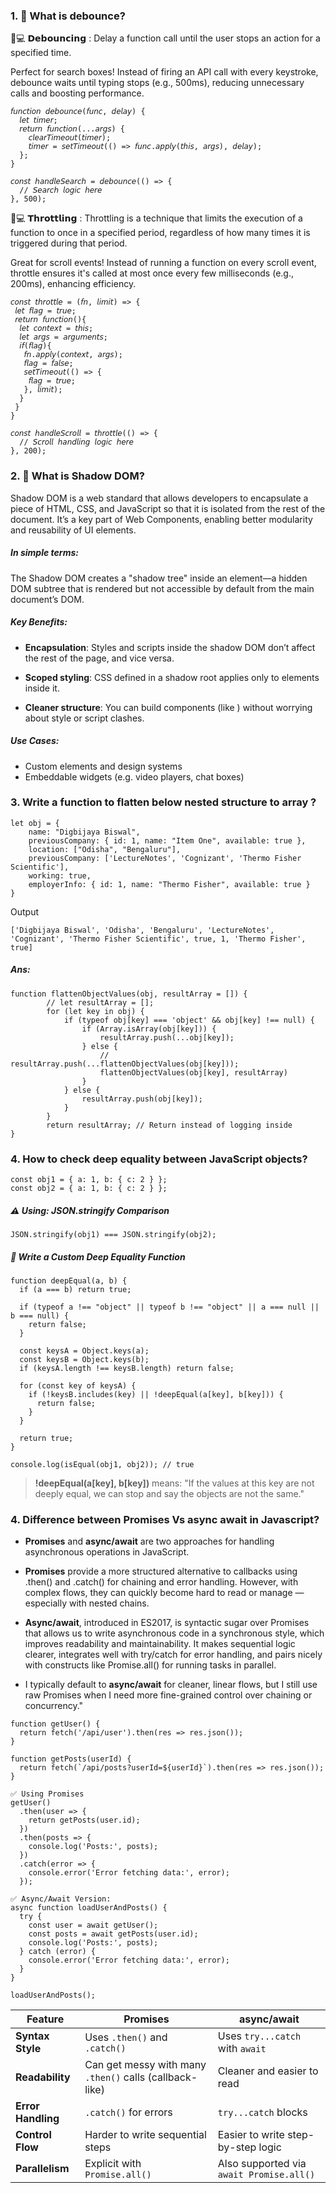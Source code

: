 ### 1.  🔁 What is debounce?
👨💻 **𝗗𝗲𝗯𝗼𝘂𝗻𝗰𝗶𝗻𝗴** : Delay a function call until the user stops an action for a specified time. 

Perfect for search boxes! Instead of firing an API call with every keystroke, debounce waits until typing stops (e.g., 500ms), reducing unnecessary calls and boosting performance.

```
𝘧𝘶𝘯𝘤𝘵𝘪𝘰𝘯 𝘥𝘦𝘣𝘰𝘶𝘯𝘤𝘦(𝘧𝘶𝘯𝘤, 𝘥𝘦𝘭𝘢𝘺) {
  𝘭𝘦𝘵 𝘵𝘪𝘮𝘦𝘳;
  𝘳𝘦𝘵𝘶𝘳𝘯 𝘧𝘶𝘯𝘤𝘵𝘪𝘰𝘯(...𝘢𝘳𝘨𝘴) {
    𝘤𝘭𝘦𝘢𝘳𝘛𝘪𝘮𝘦𝘰𝘶𝘵(𝘵𝘪𝘮𝘦𝘳);
    𝘵𝘪𝘮𝘦𝘳 = 𝘴𝘦𝘵𝘛𝘪𝘮𝘦𝘰𝘶𝘵(() => 𝘧𝘶𝘯𝘤.𝘢𝘱𝘱𝘭𝘺(𝘵𝘩𝘪𝘴, 𝘢𝘳𝘨𝘴), 𝘥𝘦𝘭𝘢𝘺);
  };
}

𝘤𝘰𝘯𝘴𝘵 𝘩𝘢𝘯𝘥𝘭𝘦𝘚𝘦𝘢𝘳𝘤𝘩 = 𝘥𝘦𝘣𝘰𝘶𝘯𝘤𝘦(() => {
  // 𝘚𝘦𝘢𝘳𝘤𝘩 𝘭𝘰𝘨𝘪𝘤 𝘩𝘦𝘳𝘦
}, 500);
```

👨💻 **𝗧𝗵𝗿𝗼𝘁𝘁𝗹𝗶𝗻𝗴** : Throttling is a technique that limits the execution of a function to once in a specified period, regardless of how many times it is triggered during that period. 

Great for scroll events! Instead of running a function on every scroll event, throttle ensures it's called at most once every few milliseconds (e.g., 200ms), enhancing efficiency.

```
𝘤𝘰𝘯𝘴𝘵 𝘵𝘩𝘳𝘰𝘵𝘵𝘭𝘦 = (𝘧𝘯, 𝘭𝘪𝘮𝘪𝘵) => {
 𝘭𝘦𝘵 𝘧𝘭𝘢𝘨 = 𝘵𝘳𝘶𝘦;
 𝘳𝘦𝘵𝘶𝘳𝘯 𝘧𝘶𝘯𝘤𝘵𝘪𝘰𝘯(){
  𝘭𝘦𝘵 𝘤𝘰𝘯𝘵𝘦𝘹𝘵 = 𝘵𝘩𝘪𝘴;
  𝘭𝘦𝘵 𝘢𝘳𝘨𝘴 = 𝘢𝘳𝘨𝘶𝘮𝘦𝘯𝘵𝘴;
  𝘪𝘧(𝘧𝘭𝘢𝘨){
   𝘧𝘯.𝘢𝘱𝘱𝘭𝘺(𝘤𝘰𝘯𝘵𝘦𝘹𝘵, 𝘢𝘳𝘨𝘴);
   𝘧𝘭𝘢𝘨 = 𝘧𝘢𝘭𝘴𝘦;
   𝘴𝘦𝘵𝘛𝘪𝘮𝘦𝘰𝘶𝘵(() => {
    𝘧𝘭𝘢𝘨 = 𝘵𝘳𝘶𝘦;
   }, 𝘭𝘪𝘮𝘪𝘵);
  }
 }
}

𝘤𝘰𝘯𝘴𝘵 𝘩𝘢𝘯𝘥𝘭𝘦𝘚𝘤𝘳𝘰𝘭𝘭 = 𝘵𝘩𝘳𝘰𝘵𝘵𝘭𝘦(() => {
  // 𝘚𝘤𝘳𝘰𝘭𝘭 𝘩𝘢𝘯𝘥𝘭𝘪𝘯𝘨 𝘭𝘰𝘨𝘪𝘤 𝘩𝘦𝘳𝘦
}, 200);
```

### 2.  🔁 What is Shadow DOM?
Shadow DOM is a web standard that allows developers to encapsulate a piece of HTML, CSS, and JavaScript so that it is isolated from the rest of the document. It’s a key part of Web Components, enabling better modularity and reusability of UI elements.

##### In simple terms:
The Shadow DOM creates a "shadow tree" inside an element—a hidden DOM subtree that is rendered but not accessible by default from the main document’s DOM.

##### Key Benefits:
- **Encapsulation**: Styles and scripts inside the shadow DOM don’t affect the rest of the page, and vice versa.

- **Scoped styling**: CSS defined in a shadow root applies only to elements inside it.

- **Cleaner structure**: You can build components (like <my-button>) without worrying about style or script clashes.

##### Use Cases:
- Custom elements and design systems
- Embeddable widgets (e.g. video players, chat boxes)

### 3.  Write a function to flatten below nested structure to array ?

```
let obj = {
    name: "Digbijaya Biswal",
    previousCompany: { id: 1, name: "Item One", available: true },
    location: ["Odisha", "Bengaluru"],
    previousCompany: ['LectureNotes', 'Cognizant', 'Thermo Fisher Scientific'],
    working: true,
    employerInfo: { id: 1, name: "Thermo Fisher", available: true }
}

```

Output
```
['Digbijaya Biswal', 'Odisha', 'Bengaluru', 'LectureNotes', 'Cognizant', 'Thermo Fisher Scientific', true, 1, 'Thermo Fisher', true]
```

##### Ans:
```
function flattenObjectValues(obj, resultArray = []) {
        // let resultArray = [];
        for (let key in obj) {
            if (typeof obj[key] === 'object' && obj[key] !== null) {
                if (Array.isArray(obj[key])) {
                    resultArray.push(...obj[key]);
                } else {
                    // resultArray.push(...flattenObjectValues(obj[key]));
                    flattenObjectValues(obj[key], resultArray)
                }
            } else {
                resultArray.push(obj[key]);
            }
        }
        return resultArray; // Return instead of logging inside
}
```

### 4. How to check deep equality between JavaScript objects?
```
const obj1 = { a: 1, b: { c: 2 } };
const obj2 = { a: 1, b: { c: 2 } };
```
##### ⚠️ Using: JSON.stringify Comparison
```
JSON.stringify(obj1) === JSON.stringify(obj2);
```

##### 🔧 Write a Custom Deep Equality Function

```
function deepEqual(a, b) {
  if (a === b) return true;

  if (typeof a !== "object" || typeof b !== "object" || a === null || b === null) {
    return false;
  }

  const keysA = Object.keys(a);
  const keysB = Object.keys(b);
  if (keysA.length !== keysB.length) return false;

  for (const key of keysA) {
    if (!keysB.includes(key) || !deepEqual(a[key], b[key])) {
      return false;
    }
  }

  return true;
}

console.log(isEqual(obj1, obj2)); // true

```
> **!deepEqual(a[key], b[key])** means:
"If the values at this key are not deeply equal, we can stop and say the objects are not the same."

### 4. Difference between Promises Vs async await in Javascript?

- **Promises** and **async/await** are two approaches for handling asynchronous operations in JavaScript.
- **Promises** provide a more structured alternative to callbacks using .then() and .catch() for chaining and error handling. However, with complex flows, they can quickly become hard to read or manage — especially with nested chains.

- **Async/await**, introduced in ES2017, is syntactic sugar over Promises that allows us to write asynchronous code in a synchronous style, which improves readability and maintainability. It makes sequential logic clearer, integrates well with try/catch for error handling, and pairs nicely with constructs like Promise.all() for running tasks in parallel.

- I typically default to **async/await** for cleaner, linear flows, but I still use raw Promises when I need more fine-grained control over chaining or concurrency."

```
function getUser() {
  return fetch('/api/user').then(res => res.json());
}

function getPosts(userId) {
  return fetch(`/api/posts?userId=${userId}`).then(res => res.json());
}

```
```
✅ Using Promises
getUser()
  .then(user => {
    return getPosts(user.id);
  })
  .then(posts => {
    console.log('Posts:', posts);
  })
  .catch(error => {
    console.error('Error fetching data:', error);
  });
```

```
✅ Async/Await Version:
async function loadUserAndPosts() {
  try {
    const user = await getUser();
    const posts = await getPosts(user.id);
    console.log('Posts:', posts);
  } catch (error) {
    console.error('Error fetching data:', error);
  }
}

loadUserAndPosts();

```
| Feature            | Promises                                                | async/await                              |
| ------------------ | ------------------------------------------------------- | ---------------------------------------- |
| **Syntax Style**   | Uses `.then()` and `.catch()`                           | Uses `try...catch` with `await`          |
| **Readability**    | Can get messy with many `.then()` calls (callback-like) | Cleaner and easier to read               |
| **Error Handling** | `.catch()` for errors                                   | `try...catch` blocks                     |
| **Control Flow**   | Harder to write sequential steps                        | Easier to write step-by-step logic       |
| **Parallelism**    | Explicit with `Promise.all()`                           | Also supported via `await Promise.all()` |



